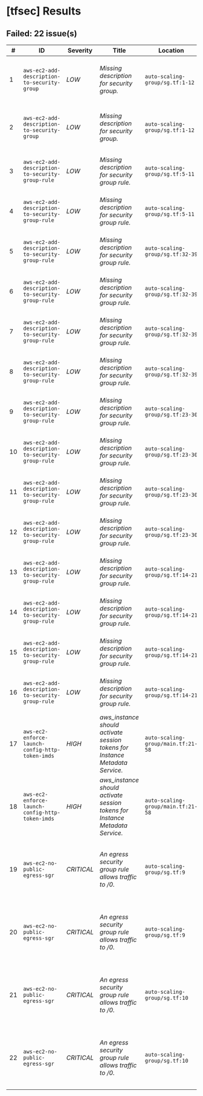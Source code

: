 
# [tfsec] Results
## Failed: 22 issue(s)
| # | ID | Severity | Title | Location | Description |
|---|----|----------|-------|----------|-------------|
| 1 | `aws-ec2-add-description-to-security-group` | *LOW* | _Missing description for security group._ | `auto-scaling-group/sg.tf:1-12` | Security group explicitly uses the default description. |
| 2 | `aws-ec2-add-description-to-security-group` | *LOW* | _Missing description for security group._ | `auto-scaling-group/sg.tf:1-12` | Security group explicitly uses the default description. |
| 3 | `aws-ec2-add-description-to-security-group-rule` | *LOW* | _Missing description for security group rule._ | `auto-scaling-group/sg.tf:5-11` | Security group rule does not have a description. |
| 4 | `aws-ec2-add-description-to-security-group-rule` | *LOW* | _Missing description for security group rule._ | `auto-scaling-group/sg.tf:5-11` | Security group rule does not have a description. |
| 5 | `aws-ec2-add-description-to-security-group-rule` | *LOW* | _Missing description for security group rule._ | `auto-scaling-group/sg.tf:32-39` | Security group rule does not have a description. |
| 6 | `aws-ec2-add-description-to-security-group-rule` | *LOW* | _Missing description for security group rule._ | `auto-scaling-group/sg.tf:32-39` | Security group rule does not have a description. |
| 7 | `aws-ec2-add-description-to-security-group-rule` | *LOW* | _Missing description for security group rule._ | `auto-scaling-group/sg.tf:32-39` | Security group rule does not have a description. |
| 8 | `aws-ec2-add-description-to-security-group-rule` | *LOW* | _Missing description for security group rule._ | `auto-scaling-group/sg.tf:32-39` | Security group rule does not have a description. |
| 9 | `aws-ec2-add-description-to-security-group-rule` | *LOW* | _Missing description for security group rule._ | `auto-scaling-group/sg.tf:23-30` | Security group rule does not have a description. |
| 10 | `aws-ec2-add-description-to-security-group-rule` | *LOW* | _Missing description for security group rule._ | `auto-scaling-group/sg.tf:23-30` | Security group rule does not have a description. |
| 11 | `aws-ec2-add-description-to-security-group-rule` | *LOW* | _Missing description for security group rule._ | `auto-scaling-group/sg.tf:23-30` | Security group rule does not have a description. |
| 12 | `aws-ec2-add-description-to-security-group-rule` | *LOW* | _Missing description for security group rule._ | `auto-scaling-group/sg.tf:23-30` | Security group rule does not have a description. |
| 13 | `aws-ec2-add-description-to-security-group-rule` | *LOW* | _Missing description for security group rule._ | `auto-scaling-group/sg.tf:14-21` | Security group rule does not have a description. |
| 14 | `aws-ec2-add-description-to-security-group-rule` | *LOW* | _Missing description for security group rule._ | `auto-scaling-group/sg.tf:14-21` | Security group rule does not have a description. |
| 15 | `aws-ec2-add-description-to-security-group-rule` | *LOW* | _Missing description for security group rule._ | `auto-scaling-group/sg.tf:14-21` | Security group rule does not have a description. |
| 16 | `aws-ec2-add-description-to-security-group-rule` | *LOW* | _Missing description for security group rule._ | `auto-scaling-group/sg.tf:14-21` | Security group rule does not have a description. |
| 17 | `aws-ec2-enforce-launch-config-http-token-imds` | *HIGH* | _aws_instance should activate session tokens for Instance Metadata Service._ | `auto-scaling-group/main.tf:21-58` | Launch template does not require IMDS access to require a token |
| 18 | `aws-ec2-enforce-launch-config-http-token-imds` | *HIGH* | _aws_instance should activate session tokens for Instance Metadata Service._ | `auto-scaling-group/main.tf:21-58` | Launch template does not require IMDS access to require a token |
| 19 | `aws-ec2-no-public-egress-sgr` | *CRITICAL* | _An egress security group rule allows traffic to /0._ | `auto-scaling-group/sg.tf:9` | Security group rule allows egress to multiple public internet addresses. |
| 20 | `aws-ec2-no-public-egress-sgr` | *CRITICAL* | _An egress security group rule allows traffic to /0._ | `auto-scaling-group/sg.tf:9` | Security group rule allows egress to multiple public internet addresses. |
| 21 | `aws-ec2-no-public-egress-sgr` | *CRITICAL* | _An egress security group rule allows traffic to /0._ | `auto-scaling-group/sg.tf:10` | Security group rule allows egress to multiple public internet addresses. |
| 22 | `aws-ec2-no-public-egress-sgr` | *CRITICAL* | _An egress security group rule allows traffic to /0._ | `auto-scaling-group/sg.tf:10` | Security group rule allows egress to multiple public internet addresses. |

